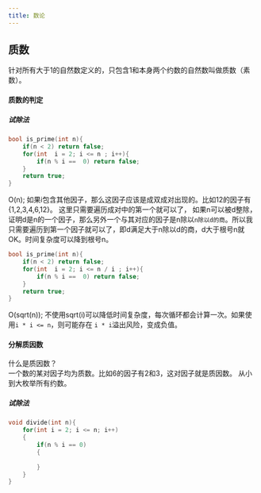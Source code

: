```yaml
---
title: 数论
---
```


## 质数
针对所有大于1的自然数定义的，只包含1和本身两个约数的自然数叫做质数（素数）。
#### 质数的判定
##### 试除法
```cpp
bool is_prime(int n){
	if(n < 2) return false;
	for(int  i = 2; i <= n ; i++){
		if(n % i ==  0) return false;
	}
	return true;
}
```
O(n);
如果i包含其他因子，那么这因子应该是成双成对出现的。比如12的因子有{1,2,3,4,6,12}。
这里只需要遍历成对中的第一个就可以了，
如果n可以被d整除，证明d是n的一个因子，那么另外一个与其对应的因子是n除以`n除以d的商`。所以我只需要遍历到第一个因子就可以了，即d满足大于n除以d的商，d大于根号n就OK。时间复杂度可以降到根号n。
```cpp
bool is_prime(int n){
	if(n < 2) return false;
	for(int  i = 2; i <= n / i ; i++){
		if(n % i ==  0) return false;
	}
	return true;
}
```
O(sqrt(n));
不使用sqrt(i)可以降低时间复杂度，每次循环都会计算一次。如果使用`i * i <= n`，则可能存在 `i * i`溢出风险，变成负值。
#### 分解质因数
什么是质因数？  
一个数的某对因子均为质数。比如6的因子有2和3，这对因子就是质因数。
从小到大枚举所有约数。
##### 试除法
```cpp
void divide(int n){
	for(int i = 2; i <= n; i++)
	{
		if(n % i == 0)
		{
			
		}
	}
}
```